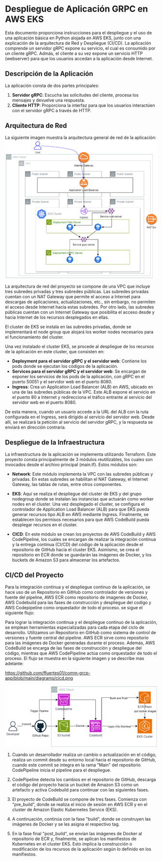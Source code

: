 # Despliegue de Aplicación GRPC en AWS EKS

Esta documento proporciona instrucciones para el despliegue y el uso de una aplicación básica en Python alojada en AWS EKS, junto con una explicación de la arquitectura de Red y Despliegue (CI/CD). La aplicación comprende un servidor gRPC expone su servicio, el cual es consumido por un cliente gRPC. Admás, el cliente a su vez expone un servicio HTTP (webserver) para que los usuarios accedan a la aplicación desde Internet.

## Descripción de la Aplicación

La aplicación consta de dos partes principales:

1. **Servidor gRPC**: Escucha las solicitudes del cliente, procesa los mensajes y devuelve una respuesta.
2. **Cliente HTTP**: Proporciona la interfaz para que los usuarios interactúen con el servidor gRPC a través de HTTP.

## Arquitectura de Red
La siguiente imagen muestra la arquitectura general de red de la aplicación:
![Arquitectura de red](https://github.com/ffuertes01/comm-grcp-app/blob/main/diagrams/network.png)

La arquitectura de red del proyecto se compone de una VPC que incluye tres subredes privadas y tres subredes públicas. Las subredes privadas cuentan con un NAT Gateway que permite el acceso a Internet para descargas de aplicaciones, actualizaciones, etc., sin embargo, no permiten el acceso desde Internet hacia estas subredes. Por otro lado, las subredes públicas cuentan con un Internet Gateway que posibilita el acceso desde y hacia Internet de los recursos desplegados en ellas.

El cluster de EKS se instala en las subredes privadas, donde se implementará el node group que alojará los worker nodes necesarios para el funcionamiento del cluster.

Una vez instalado el cluster EKS, se procede al despliegue de los recursos de la aplicación en este cluster, que consisten en:

- **Deployment para el servidor gRPC y el servidor web**: Contiene los pods donde se ejecutan los códigos de la aplicación.
- **Services para el servidor gRPC y el servidor web**: Se encargan de exponer los servicios de los pods de la aplicación, con gRPC en el puerto 50051 y el servidor web en el puerto 8080.
- **Ingress**: Crea un Application Load Balancer (ALB) en AWS, ubicado en una de las subredes públicas de la VPC. Este ALB expone el servicio en el puerto 80 a Internet y redirecciona el tráfico entrante al servicio del servidor web en el puerto 8080.

De esta manera, cuando un usuario accede a la URL del ALB con la ruta configurada en el Ingress, será dirigido al servicio del servidor web. Desde allí, se realizará la petición al servicio del servidor gRPC, y la respuesta se enviará en dirección contraria.

## Despliegue de la Infraestructura

La infraestructura de la aplicación se implementa utilizando Terraform. Este proyecto consta principalmente de 3 módulos reutilizables, los cuales son invocados desde el archivo principal (main.tf). Estos módulos son:

- **Network**: Este módulo implementa la VPC con las subredes públicas y privadas. En estas subredes se habilitan el NAT Gateway, el Internet Gateway, las tablas de rutas, entre otros componentes.

- **EKS**: Aquí se realiza el despliegue del cluster de EKS y del grupo nodegroup donde se instalan las instancias que actuarán como worker nodes en el cluster. Una vez desplegado el cluster, se configura el controlador de Application Load Balancer (ALB) para que EKS pueda generar recursos tipo ALB en AWS mediante Ingress. Finalmente, se establecen los permisos necesarios para que AWS CodeBuild pueda desplegar recursos en el cluster.

- **CICD**: En este módulo se crean los proyectos de AWS CodeBuild y AWS CodePipeline, los cuales se encargan de realizar la integración continua y la entrega continua (CI/CD) del código de la aplicación desde el repositorio de GitHub hacia el cluster EKS. Asimismo, se crea el repositorio en ECR donde se guardarán las imágenes de Docker, y los buckets de Amazon S3 para almacenar los artefactos.

## CI/CD del Proyecto

Para la integración continua y el despliegue continuo de la aplicación, se hace uso de un Repositorio en GitHub como controlador de versiones y fuente del pipeline, AWS ECR como repositorio de imagenes de Docker, AWS Codebuild para las fases de construcción y despliegue del codigo y AWS Codepipeline como orquestador de todo el proceso. se sigue el siguiente flujo:

Para lograr la integración continua y el despliegue continuo de la aplicación, se emplean herramientas especializadas para cada etapa del ciclo de desarrollo. Utilizamos un Repositorio en GitHub como sistema de control de versiones y fuente central del pipeline. AWS ECR sirve como repositorio para las imágenes de Docker generadas durante el proceso. Además, AWS CodeBuild se encarga de las fases de construcción y despliegue del código, mientras que AWS CodePipeline actúa como orquestador de todo el proceso. El flujo se muestra en la siguiente imagen y se describe mas adelante:

https://github.com/ffuertes01/comm-grcp-app/blob/main/diagrams/cicd.png

![Flujo CI/CD](https://github.com/ffuertes01/comm-grcp-app/blob/main/diagrams/cicd.png)

1. Cuando un desarrollador realiza un cambio o actualización en el código, realiza un commit desde su entorno local hacia el repositorio de GitHub, cuando este commit se integra en la rama "Main" del repositorio CodePipeline inicia el pipeline para el despliegue.

2. CodePipeline detecta los cambios en el repositorio de GitHub, descarga el código del proyecto hacia un bucket de Amazon S3 como un artefacto y activa Codebuild para continuar con las siguientes fases.

3. El proyecto de CodeBuild se compone de tres fases. Comienza con "pre_build", donde se realiza el inicio de sesión en AWS ECR y en el cluster de Amazon Elastic Kubernetes Service (EKS).

4. A continuación, continúa con la fase "build", donde se construyen las imágenes de Docker y se les asigna el respectivo tag.

5. En la fase final "post_build", se envían las imágenes de Docker al repositorio de ECR y, finalmente, se aplican los manifiestos de Kubernetes en el cluster EKS. Esto implica la construcción o modificación de los recursos de la aplicación según lo definido en los manifiestos.




